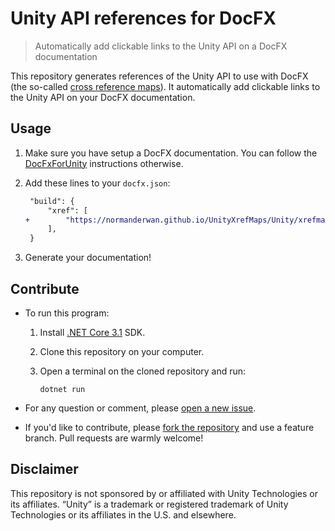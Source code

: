 # Unity API references for DocFX

> Automatically add clickable links to the Unity API on a DocFX documentation

This repository generates references of the Unity API to use with DocFX (the so-called
[cross reference maps](https://dotnet.github.io/docfx/tutorial/links_and_cross_references.html#cross-reference-between-projects)).
It automatically add clickable links to the Unity API on your DocFX documentation.

## Usage

1. Make sure you have setup a DocFX documentation.
   You can follow the [DocFxForUnity](https://github.com/NormandErwan/DocFxForUnity) instructions otherwise.

2. Add these lines to your `docfx.json`:

    ```diff
     "build": {
         "xref": [
    +        "https://normanderwan.github.io/UnityXrefMaps/Unity/xrefmap.yml"
         ],
     }
    ```

3. Generate your documentation!

## Contribute

- To run this program:

    1. Install [.NET Core 3.1](https://dotnet.microsoft.com/download/dotnet-core) SDK.
    2. Clone this repository on your computer.
    2. Open a terminal on the cloned repository and run:

        ```
        dotnet run
        ```

- For any question or comment, please [open a new issue](https://github.com/NormandErwan/UnityXrefMaps/issues/new).

- If you'd like to contribute, please [fork the repository](https://github.com/NormandErwan/UnityXrefMaps/fork) and use a
feature branch. Pull requests are warmly welcome!

## Disclaimer

This repository is not sponsored by or affiliated with Unity Technologies or its affiliates.
“Unity” is a trademark or registered trademark of Unity Technologies or its affiliates in the U.S. and elsewhere.
